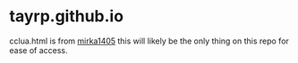 # tayrp.github.io
cclua.html is from [mirka1405](https://mirka1405.github.io/Main.html)
this will likely be the only thing on this repo for ease of access.
